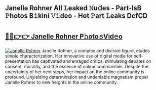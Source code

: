 ## Janelle Rohner All 𝙻eaked 𝙽u𝚍es - Part-lsB 𝙿hotos B𝚒kini 𝚅𝚒deo - Hot 𝙿art 𝙻eaks DcfCD

# <h2><a href="http://ld3xjh5.urlbe.top/?page=Janelle+Rohner">🔗🔗👉👉 Janelle Rohner P𝚑oto𝚜Vid𝚎o</a></h2>

[![Janelle Rohner](https://i.imgur.com/eBuTRDB.gif)](http://ld3xjh5.urlbe.top/?page=Janelle+Rohner)
Janelle Rohner, a complex and divisive figure, eludes simple characterization. Her innovative use of digital media for self-presentation has captivated and enraged critics, stimulating debates on consent, morality, and the essence of online communities. Despite the uncertainty of her next steps, her impact on the online community is profound. Unyielding determination and undeniable magnetism propel Janelle Rohner to new heights in the online community.
